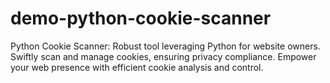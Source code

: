 # demo-python-cookie-scanner
Python Cookie Scanner: Robust tool leveraging Python for website owners. Swiftly scan and manage cookies, ensuring privacy compliance. Empower your web presence with efficient cookie analysis and control.
